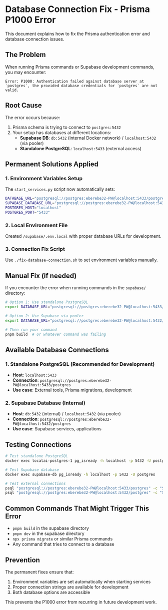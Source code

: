 # Database Connection Fix - Prisma P1000 Error

This document explains how to fix the Prisma authentication error and database connection issues.

## The Problem

When running Prisma commands or Supabase development commands, you may encounter:

```
Error: P1000: Authentication failed against database server at `postgres`, the provided database credentials for `postgres` are not valid.
```

## Root Cause

The error occurs because:
1. Prisma schema is trying to connect to `postgres:5432` 
2. Your setup has databases at different locations:
   - **Supabase DB**: `db:5432` (internal Docker network) / `localhost:5432` (via pooler)
   - **Standalone PostgreSQL**: `localhost:5433` (external access)

## Permanent Solutions Applied

### 1. Environment Variables Setup
The `start_services.py` script now automatically sets:
```bash
DATABASE_URL="postgresql://postgres:eberebe32-PW@localhost:5433/postgres"
SUPABASE_DATABASE_URL="postgresql://postgres:eberebe32-PW@localhost:5432/postgres"
POSTGRES_HOST="localhost"
POSTGRES_PORT="5433"
```

### 2. Local Environment File
Created `/supabase/.env.local` with proper database URLs for development.

### 3. Connection Fix Script
Use `./fix-database-connection.sh` to set environment variables manually.

## Manual Fix (if needed)

If you encounter the error when running commands in the `supabase/` directory:

```bash
# Option 1: Use standalone PostgreSQL
export DATABASE_URL="postgresql://postgres:eberebe32-PW@localhost:5433/postgres"

# Option 2: Use Supabase via pooler
export DATABASE_URL="postgresql://postgres:eberebe32-PW@localhost:5432/postgres"

# Then run your command
pnpm build  # or whatever command was failing
```

## Available Database Connections

### 1. Standalone PostgreSQL (Recommended for Development)
- **Host**: `localhost:5433`
- **Connection**: `postgresql://postgres:eberebe32-PW@localhost:5433/postgres`
- **Use case**: External tools, Prisma migrations, development

### 2. Supabase Database (Internal)
- **Host**: `db:5432` (internal) / `localhost:5432` (via pooler)
- **Connection**: `postgresql://postgres:eberebe32-PW@localhost:5432/postgres`
- **Use case**: Supabase services, applications

## Testing Connections

```bash
# Test standalone PostgreSQL
docker exec localai-postgres-1 pg_isready -h localhost -p 5432 -U postgres

# Test Supabase database
docker exec supabase-db pg_isready -h localhost -p 5432 -U postgres

# Test external connections
psql "postgresql://postgres:eberebe32-PW@localhost:5433/postgres" -c "SELECT version();"
psql "postgresql://postgres:eberebe32-PW@localhost:5432/postgres" -c "SELECT version();"
```

## Common Commands That Might Trigger This Error

- `pnpm build` in the supabase directory
- `pnpm dev` in the supabase directory  
- `npx prisma migrate` or similar Prisma commands
- Any command that tries to connect to a database

## Prevention

The permanent fixes ensure that:
1. Environment variables are set automatically when starting services
2. Proper connection strings are available for development
3. Both database options are accessible

This prevents the P1000 error from recurring in future development work.